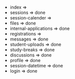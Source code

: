 - index					=>  
- sessions				=> done
- session-calender		=> 
- files 				=> done
- internal-applications => done
- registrations 		=> 
- messages 				=> done
- student-uploads		=> done
- study-breaks			=> done
- discussions			=> done
- profile				=> done
- session-datetime		=> done
- login					=> done